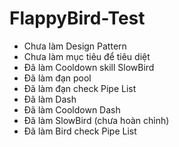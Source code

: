 # FlappyBird-Test

- Chưa làm Design Pattern
- Chưa làm mục tiêu để tiêu diệt
- Đã làm Cooldown skill SlowBird
- Đã làm đạn pool
- Đã làm đạn check Pipe List
- Đã làm Dash
- Đã làm Cooldown Dash
- Đã làm SlowBird (chưa hoàn chỉnh)
- Đã làm Bird check Pipe List


